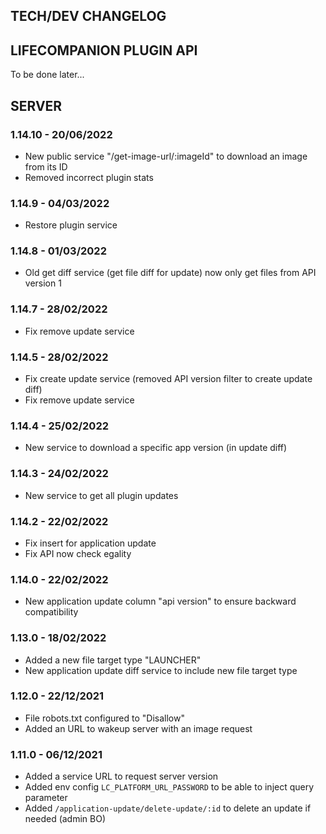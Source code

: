 ## TECH/DEV CHANGELOG

## LIFECOMPANION PLUGIN API

To be done later...

## SERVER

### 1.14.10 - 20/06/2022

- New public service "/get-image-url/:imageId" to download an image from its ID
- Removed incorrect plugin stats

### 1.14.9 - 04/03/2022

- Restore plugin service

### 1.14.8 - 01/03/2022

- Old get diff service (get file diff for update) now only get files from API version 1

### 1.14.7 - 28/02/2022

- Fix remove update service

### 1.14.5 - 28/02/2022

- Fix create update service (removed API version filter to create update diff)
- Fix remove update service

### 1.14.4 - 25/02/2022

- New service to download a specific app version (in update diff)

### 1.14.3 - 24/02/2022

- New service to get all plugin updates

### 1.14.2 - 22/02/2022

- Fix insert for application update
- Fix API now check egality

### 1.14.0 - 22/02/2022

- New application update column "api version" to ensure backward compatibility

### 1.13.0 - 18/02/2022

- Added a new file target type "LAUNCHER"
- New application update diff service to include new file target type

### 1.12.0 - 22/12/2021

- File robots.txt configured to "Disallow"
- Added an URL to wakeup server with an image request

### 1.11.0 - 06/12/2021

- Added a service URL to request server version
- Added env config `LC_PLATFORM_URL_PASSWORD` to be able to inject query parameter
- Added `/application-update/delete-update/:id` to delete an update if needed (admin BO)
